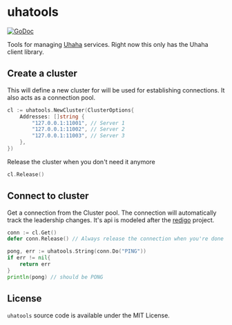 # uhatools

[![GoDoc](https://godoc.org/github.com/tidwall/uhatools?status.svg)](https://godoc.org/github.com/tidwall/uhatools)

Tools for managing [Uhaha](https://github.com/tidwall/uhaha) services.
Right now this only has the Uhaha client library.

## Create a cluster

This will define a new cluster for will be used for establishing connections.
It also acts as a connection pool.

```go
cl := uhatools.NewCluster(ClusterOptions{
    Addresses: []string { 
        "127.0.0.1:11001", // Server 1
        "127.0.0.1:11002", // Server 2
        "127.0.0.1:11003", // Server 3
    },
})
```

Release the cluster when you don't need it anymore

```go
cl.Release()
```

## Connect to cluster

Get a connection from the Cluster pool. The connection will automatically track
the leadership changes. It's api is modeled after the
[redigo](github.com/gomodule/redigo) project.

```go
conn := cl.Get()
defer conn.Release() // Always release the connection when you're done

pong, err := uhatools.String(conn.Do("PING"))
if err != nil{
    return err
}
println(pong) // should be PONG
```

## License

`uhatools` source code is available under the MIT License.

